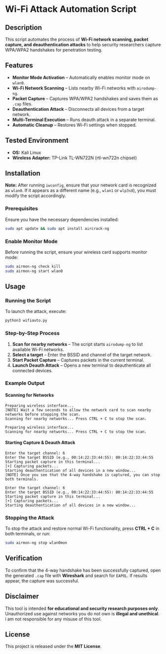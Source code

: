 # Wi-Fi Attack Automation Script

## Description
This script automates the process of **Wi-Fi network scanning, packet capture, and deauthentication attacks** to help security researchers capture WPA/WPA2 handshakes for penetration testing.

## Features
- **Monitor Mode Activation** – Automatically enables monitor mode on `wlan0`.
- **Wi-Fi Network Scanning** – Lists nearby Wi-Fi networks with `airodump-ng`.
- **Packet Capture** – Captures WPA/WPA2 handshakes and saves them as `.cap` files.
- **Deauthentication Attack** – Disconnects all devices from a target network.
- **Multi-Terminal Execution** – Runs deauth attack in a separate terminal.
- **Automatic Cleanup** – Restores Wi-Fi settings when stopped.

## Tested Environment
- **OS:** Kali Linux
- **Wireless Adapter:** TP-Link TL-WN722N (rtl-wn722n chipset)

## Installation

**Note:** After running `iwconfig`, ensure that your network card is recognized as `wlan0`. If it appears as a different name (e.g., `wlan1` or `wlp3s0`), you must modify the script accordingly.

### Prerequisites
Ensure you have the necessary dependencies installed:

```bash
sudo apt update && sudo apt install aircrack-ng
```

### Enable Monitor Mode
Before running the script, ensure your wireless card supports monitor mode:

```bash
sudo airmon-ng check kill
sudo airmon-ng start wlan0
```

## Usage
### Running the Script
To launch the attack, execute:

```bash
python3 wifiauto.py
```

### Step-by-Step Process
1. **Scan for nearby networks** – The script starts `airodump-ng` to list available Wi-Fi networks.
2. **Select a target** – Enter the BSSID and channel of the target network.
3. **Start Packet Capture** – Captures packets in the current terminal.
4. **Launch Deauth Attack** – Opens a new terminal to deauthenticate all connected devices.

### Example Output
#### **Scanning for Networks**
```
Preparing wireless interface...
[NOTE] Wait a few seconds to allow the network card to scan nearby networks before stopping the scan.
Scanning for nearby networks... Press CTRL + C to stop the scan.
```
```
Preparing wireless interface...
Scanning for nearby networks... Press CTRL + C to stop the scan.
```

#### **Starting Capture & Deauth Attack**
```
Enter the target channel: 6
Enter the target BSSID (e.g., 00:14:22:33:44:55): 00:14:22:33:44:55
Starting packet capture in this terminal...
[+] Capturing packets...
Starting deauthentication of all devices in a new window...
[NOTE] Once you see that the 4-way handshake is captured, you can stop both terminals.
```
```
Enter the target channel: 6
Enter the target BSSID (e.g., 00:14:22:33:44:55): 00:14:22:33:44:55
Starting packet capture in this terminal...
[+] Capturing packets...
Starting deauthentication of all devices in a new window...
```

### Stopping the Attack
To stop the attack and restore normal Wi-Fi functionality, press **CTRL + C** in both terminals, or run:

```bash
sudo airmon-ng stop wlan0mon
```

## Verification
To confirm that the 4-way handshake has been successfully captured, open the generated `.cap` file with **Wireshark** and search for `EAPOL`. If results appear, the capture was successful.

## Disclaimer
This tool is intended **for educational and security research purposes only**. Unauthorized use against networks you do not own is **illegal and unethical**. i am  not responsible for any misuse of this tool.

## License
This project is released under the **MIT License**.
